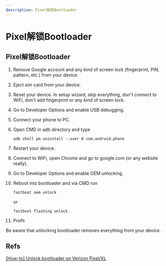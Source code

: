 ```yaml
---
description: Pixel解锁Bootloader
---
```


# Pixel解锁Bootloader

## Pixel解锁Bootloader

1. Remove Google account and any kind of screen lock \(fingerprint, PIN, pattern, etc.\) from your device.
2. Eject sim card from your device.
3. Reset your device. In setup wizard, skip everything, don't connect to WiFi, don't add fingerprint or any kind of screen lock.
4. Go to Developer Options and enable USB debugging.
5. Connect your phone to PC.
6. Open CMD in adb directory and type

   ```text
   adb shell pm uninstall --user 0 com.android.phone
   ```

7. Restart your device.
8. Connect to WiFi, open Chrome and go to google.com \(or any website really\).
9. Go to Developer Options and enable OEM unlocking.
10. Reboot into bootloader and via CMD run

    ```text
    fastboot oem unlock
    ```

    or

    ```text
    fastboot flashing unlock
    ```

11. Profit

Be aware that unlocking bootloader removes everything from your device.

## Refs

[\[How-to\] Unlock bootloader on Verizon Pixel/XL](https://forum.xda-developers.com/pixel-xl/how-to/how-to-unlock-bootloader-verizon-pixel-t3796030)

